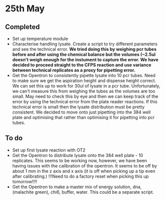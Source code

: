 

# 25th May

## Completed
* Set up temperature module
* Characterise handling lysate. Create a script to try different parameters
and see the technical error. **We tried doing this by weighing pcr tubes before
and after using the chemical balance but the volumes (~2.5ul doesn't weigh enough
for the instument to capture the error. We have decided to proceed straight to the
CFPS reaction and use variance between technical replicates as a proxy for
pipetting error.**
* Get the Opentron to consistently pipette lysate into 10 pcr tubes. Need to make sure
we get the aspiration height and dispense height correct. We can set this up to work
for 30ul of lysate in a pcr tube. Unfortunately, we can't measure this from weighing
the tubes as the volumes are too small. May need to check this by eye and then we
can keep track of the error by using the technical error from the plate reader reactions.
If this technical error is small then the lysate distribution must be pretty consistent.
We decided to move onto just pipetting into the 384 well plate and optimising that
rather than optimising it for pipetting into pcr tubes.


## To do
* Set up first lysate reaction with OT2
* Get the Opentron to distribute lysate onto the 384 well plate - 10 replicates.
This seems to be working now, however, we have been having issues with the calibration
of the opentron. It seems to be off by about 1 mm in the z axis and x axis (it
is off when picking up a tip even after calibrating.) !!!Need to do a factory reset
when picking this up tomorrow!!!!
* Get the Opentron to make a master mix of energy solution, dna, (malachite green),
chi6, buffer, water. This could be a separate script.
